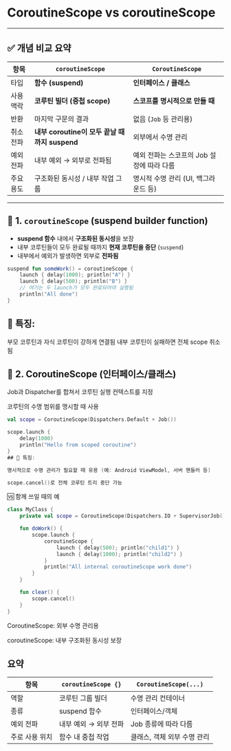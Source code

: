 # CoroutineScope vs coroutineScope

---

## ✅ 개념 비교 요약

| 항목 | `coroutineScope` | `CoroutineScope` |
|------|------------------|------------------|
| 타입 | **함수 (suspend)** | **인터페이스 / 클래스** |
| 사용 맥락 | **코루틴 빌더 (중첩 scope)** | **스코프를 명시적으로 만들 때** |
| 반환 | 마지막 구문의 결과 | 없음 (`Job` 등 관리용) |
| 취소 전파 | **내부 coroutine이 모두 끝날 때까지 suspend** | 외부에서 수명 관리 |
| 예외 전파 | 내부 예외 → 외부로 전파됨 | 예외 전파는 스코프의 Job 설정에 따라 다름 |
| 주요 용도 | 구조화된 동시성 / 내부 작업 그룹 | 명시적 수명 관리 (UI, 백그라운드 등) |

---

## 🔧 1. `coroutineScope` (suspend builder function)

- **suspend 함수** 내에서 **구조화된 동시성**을 보장
- 내부 코루틴들이 모두 완료될 때까지 **현재 코루틴을 중단** (`suspend`)
- 내부에서 예외가 발생하면 외부로 **전파됨**

```kotlin
suspend fun someWork() = coroutineScope {
    launch { delay(1000); println("A") }
    launch { delay(500); println("B") }
    // 여기는 두 launch가 모두 완료되어야 실행됨
    println("All done")
}
```

## 📌 특징:
부모 코루틴과 자식 코루틴이 강하게 연결됨
내부 코루틴이 실패하면 전체 scope 취소됨

## 🧰 2. CoroutineScope (인터페이스/클래스)
Job과 Dispatcher를 합쳐서 코루틴 실행 컨텍스트를 지정

코루틴의 수명 범위를 명시할 때 사용

```kotlin
val scope = CoroutineScope(Dispatchers.Default + Job())

scope.launch {
    delay(1000)
    println("Hello from scoped coroutine")
}
## 📌 특징:

명시적으로 수명 관리가 필요할 때 유용 (예: Android ViewModel, 서버 핸들러 등)

scope.cancel()로 전체 코루틴 트리 중단 가능
```

🆚 함께 쓰일 때의 예
```kotlin
class MyClass {
    private val scope = CoroutineScope(Dispatchers.IO + SupervisorJob())

    fun doWork() {
        scope.launch {
            coroutineScope {
                launch { delay(500); println("child1") }
                launch { delay(1000); println("child2") }
            }
            println("All internal coroutineScope work done")
        }
    }

    fun clear() {
        scope.cancel()
    }
}
```
CoroutineScope: 외부 수명 관리용

coroutineScope: 내부 구조화된 동시성 보장

## 요약
| 항목       | `coroutineScope {}` | `CoroutineScope(...)` |
| -------- | ------------------- | --------------------- |
| 역할       | 코루틴 그룹 빌더           | 수명 관리 컨테이너            |
| 종류       | suspend 함수          | 인터페이스/객체              |
| 예외 전파    | 내부 예외 → 외부 전파       | Job 종류에 따라 다름         |
| 주로 사용 위치 | 함수 내 중첩 작업          | 클래스, 객체 외부 수명 관리      |
